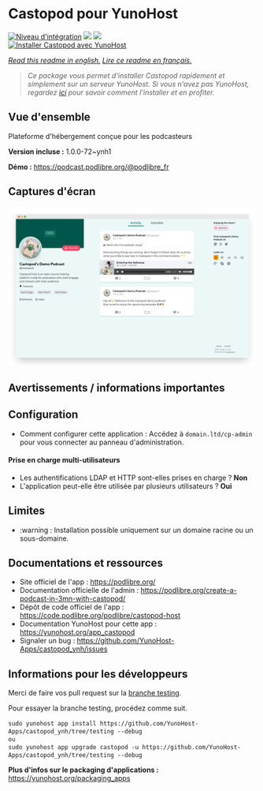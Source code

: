 # Castopod pour YunoHost

[![Niveau d'intégration](https://dash.yunohost.org/integration/castopod.svg)](https://dash.yunohost.org/appci/app/castopod) ![](https://ci-apps.yunohost.org/ci/badges/castopod.status.svg) ![](https://ci-apps.yunohost.org/ci/badges/castopod.maintain.svg)  
[![Installer Castopod avec YunoHost](https://install-app.yunohost.org/install-with-yunohost.svg)](https://install-app.yunohost.org/?app=castopod)

*[Read this readme in english.](./README.md)*
*[Lire ce readme en français.](./README_fr.md)*

> *Ce package vous permet d'installer Castopod rapidement et simplement sur un serveur YunoHost.
Si vous n'avez pas YunoHost, regardez [ici](https://yunohost.org/#/install) pour savoir comment l'installer et en profiter.*

## Vue d'ensemble

Plateforme d'hébergement conçue pour les podcasteurs

**Version incluse :** 1.0.0-72~ynh1

**Démo :** https://podcast.podlibre.org/@podlibre_fr

## Captures d'écran

![](./doc/screenshots/activity-feed.png)

## Avertissements / informations importantes

## Configuration

  * Comment configurer cette application : Accédez à `domain.ltd/cp-admin` pour vous connecter au panneau d'administration.

#### Prise en charge multi-utilisateurs

  * Les authentifications LDAP et HTTP sont-elles prises en charge ? **Non**
  * L'application peut-elle être utilisée par plusieurs utilisateurs ? **Oui**

## Limites

* :warning : Installation possible uniquement sur un domaine racine ou un sous-domaine. 

## Documentations et ressources

* Site officiel de l'app : https://podlibre.org/
* Documentation officielle de l'admin : https://podlibre.org/create-a-podcast-in-3mn-with-castopod/
* Dépôt de code officiel de l'app : https://code.podlibre.org/podlibre/castopod-host
* Documentation YunoHost pour cette app : https://yunohost.org/app_castopod
* Signaler un bug : https://github.com/YunoHost-Apps/castopod_ynh/issues

## Informations pour les développeurs

Merci de faire vos pull request sur la [branche testing](https://github.com/YunoHost-Apps/castopod_ynh/tree/testing).

Pour essayer la branche testing, procédez comme suit.
```
sudo yunohost app install https://github.com/YunoHost-Apps/castopod_ynh/tree/testing --debug
ou
sudo yunohost app upgrade castopod -u https://github.com/YunoHost-Apps/castopod_ynh/tree/testing --debug
```

**Plus d'infos sur le packaging d'applications :** https://yunohost.org/packaging_apps